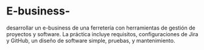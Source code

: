 # E-business-
desarrollar un e-business de una ferretería con herramientas de gestión de proyectos y software. La práctica incluye requisitos, configuraciones de Jira y GitHub, un diseño de software simple, pruebas, y mantenimiento.
